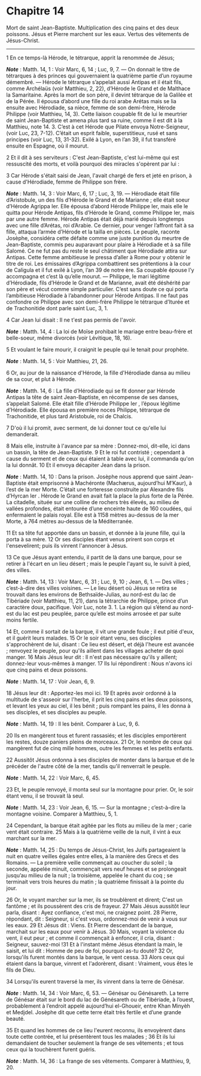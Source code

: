 # Chapitre 14

Mort de saint Jean-Baptiste.
Multiplication des cinq pains et des deux poissons.
Jésus et Pierre marchent sur les eaux.
Vertus des vêtements de Jésus-Christ.

***

1 En ce temps-là Hérode, le tétrarque, apprit la renommée de Jésus;

***Note*** :  Matth. 14, 1 : Voir Marc, 6, 14 ; Luc, 9, 7. ― On donnait le titre de tétrarques à des princes qui gouvernaient la quatrième partie d’un royaume démembré. ― Hérode le tétrarque s’appelait aussi Antipas et il était fils, comme Archélaüs (voir Matthieu, 2, 22), d’Hérode le Grand et de Malthace la Samaritaine. Après la mort de son père, il devint tétrarque de la Galilée et de la Pérée. Il épousa d’abord une fille du roi arabe Arétas mais se lia ensuite avec Hérodiade, sa nièce, femme de son demi-frère, Hérode Philippe (voir Matthieu, 14, 3). Cette liaison coupable fit de lui le meurtrier de saint Jean-Baptiste et amena plus tard sa ruine, comme il est dit à la Matthieu, note 14. 3. C’est à cet Hérode que Pilate envoya Notre-Seigneur, (voir Luc, 23, 7-12). C’était un esprit faible, superstitieux, rusé et sans principes (voir Luc, 13, 31-32). Exilé à Lyon, en l’an 39, il fut transféré ensuite en Espagne, où il mourut.

2 Et il dit à ses serviteurs : C'est Jean-Baptiste, c'est lui-même qui est ressuscité des morts, et voilà pourquoi des miracles s'opèrent par lui :


3 Car Hérode s'était saisi de Jean, l'avait chargé de fers et jeté en prison, à cause d'Hérodiade, femme de Philippe son frère.

***Note*** :  Matth. 14, 3 : Voir Marc, 6, 17 ; Luc, 3, 19. ― Hérodiade était fille d’Aristobule, un des fils d’Hérode le Grand et de Marianne ; elle était soeur d’Hérode Agrippa Ier. Elle épousa d’abord Hérode Philippe Ier, mais elle le quitta pour Hérode Antipas, fils d’Hérode le Grand, comme Philippe Ier, mais par une autre femme. Hérode Antipas était déjà marié depuis longtemps avec une fille d’Arétas, roi d’Arabie. Ce dernier, pour venger l’affront fait à sa fille, attaqua l’armée d’Hérode et la tailla en pièces. Le peuple, raconte Josèphe, considéra cette défaite comme une juste punition du meurtre de Jean-Baptiste, commis peu auparavant pour plaire à Hérodiade et à sa fille Salomé. Ce ne fut pas du reste le seul châtiment que Hérodiade attira sur Antipas. Cette femme ambitieuse le pressa d’aller à Rome pour y obtenir le titre de roi. Les émissaires d’Agrippa combattirent ses prétentions à la cour de Caligula et il fut exilé à Lyon, l’an 39 de notre ère. Sa coupable épouse l’y accompagna et c’est là qu’elle
mourut. ― Philippe, le mari légitime d’Hérodiade, fils d’Hérode le Grand et de Marianne, avait été déshérité par son père et vécut comme simple particulier. C’est sans doute ce qui porta l’ambitieuse Hérodiade à l’abandonner pour Hérode Antipas. Il ne faut pas confondre ce Philippe avec son demi-frère Philippe le tétrarque d’Iturée et de Trachonitide dont parle saint Luc, 3, 1.

4 Car Jean lui disait : Il ne t'est pas permis de l'avoir.

***Note*** :  Matth. 14, 4 : La loi de Moïse prohibait le mariage entre beau-frère et belle-soeur, même divorcés (voir Lévitique, 18, 16).

5 Et voulant le faire mourir, il craignit le peuple qui le tenait pour prophète.

***Note*** :  Matth. 14, 5 : Voir Matthieu, 21, 26.

6 Or, au jour de la naissance d'Hérode, la fille d'Hérodiade dansa au milieu de sa cour, et plut à Hérode.

***Note*** :  Matth. 14, 6 : La fille d’Hérodiade qui se fit donner par Hérode Antipas la tête de saint Jean-Baptiste, en récompense de ses danses, s’appelait Salomé. Elle était fille d’Hérode Philippe Ier , l’époux légitime d’Hérodiade. Elle épousa en première noces Philippe, tétrarque de Trachonitide, et plus tard Aristobule, roi de Chalcis.

7 D'où il lui promit, avec serment, de lui donner tout ce qu'elle lui demanderait.

8 Mais elle, instruite à l'avance par sa mère : Donnez-moi, dit-elle, ici dans un bassin, la tête de Jean-Baptiste. 9 Et le roi fut contristé ; cependant à cause du serment et de ceux qui étaient à table avec lui, il commanda qu'on la lui donnât. 10 Et il envoya décapiter Jean dans la prison.

***Note*** :  Matth. 14, 10 : Dans la prison. Josèphe nous apprend que saint Jean-Baptiste était emprisonné à Machéronte (Machærus, aujourd’hui M’Kaur), à l’est de la mer Morte. C’était une forteresse construite par Alexandre fils d’Hyrcan Ier . Hérode le Grand en avait fait la place la plus forte de la Pérée. La citadelle, située sur une colline de rochers très élevés, au milieu de vallées profondes, était entourée d’une enceinte haute de 160 coudées, qui enfermaient le palais royal. Elle est à 1158 mètres au-dessus de la mer Morte, à 764 mètres au-dessus de la Méditerranée.

11 Et sa tête fut apportée dans un bassin, et donnée à la jeune fille, qui la porta à sa mère. 12 Or ses disciples étant venus prirent son corps et l'ensevelirent; puis ils vinrent l'annoncer à Jésus.


13 Ce que Jésus ayant entendu, il partit de là dans une barque, pour se retirer à l'écart en un lieu désert ; mais le peuple l'ayant su, le suivit à pied, des villes.

***Note*** :  Matth. 14, 13 : Voir Marc, 6, 31 ; Luc, 9, 10 ; Jean, 6, 1. ― Des villes ; c’est-à-dire des villes voisines. ― Le lieu désert où Jésus se retira se trouvait dans les environs de Bethsaïde-Julias, au nord-est du lac de Tibériade (voir Matthieu, 11, 21), dans la tétrarchie de Philippe, prince d’un caractère doux, pacifique. Voir Luc, note 3. 1. La région qui s’étend au nord-est du lac est peu peuplée, parce qu’elle est moins arrosée et par suite moins fertile.


14 Et, comme il sortait de la barque, il vit une grande foule ; il eut pitié d'eux, et il guérit leurs malades. 15 Or le soir étant venu, ses disciples s'approchèrent de lui, disant : Ce lieu est désert, et déjà l'heure est avancée ; renvoyez le peuple, pour qu'ils aillent dans les villages acheter de quoi manger. 16 Mais Jésus leur dit : Il n'est pas nécessaire qu'ils y aillent; donnez-leur vous-mêmes à manger. 17 Ils lui répondirent : Nous n'avons ici que cinq pains et deux poissons.

***Note*** :  Matth. 14, 17 : Voir Jean, 6, 9.

18 Jésus leur dit : Apportez-les moi ici. 19 Et après avoir ordonné à la multitude de s'asseoir sur l'herbe, il prit les cinq pains et les deux poissons, et levant les yeux au ciel, il les bénit ; puis rompant les pains, il les donna à ses disciples, et ses disciples au peuple.

***Note*** :  Matth. 14, 19 : Il les bénit. Comparer à Luc, 9, 6.

20 Ils en mangèrent tous et furent rassasiés; et les disciples emportèrent les restes, douze paniers pleins de morceaux. 21 Or, le nombre de ceux qui mangèrent fut de cinq mille hommes, outre les femmes et les petits enfants.


22 Aussitôt Jésus ordonna à ses disciples de monter dans la barque et de le précéder de l'autre côté de la mer, tandis qu'il renverrait le peuple.

***Note*** :  Matth. 14, 22 : Voir Marc, 6, 45.

23 Et, le peuple renvoyé, il monta seul sur la montagne pour prier. Or, le soir étant venu, il se trouvait là seul.

***Note*** :  Matth. 14, 23 : Voir Jean, 6, 15. ― Sur la montagne ; c’est-à-dire la montagne voisine. Comparer à Matthieu, 5, 1.

24 Cependant, la barque était agitée par les flots au milieu de la mer ; carie vent était contraire. 25 Mais à la quatrième veille de la nuit, il vint à eux marchant sur la mer.

***Note*** :  Matth. 14, 25 : Du temps de Jésus-Christ, les Juifs partageaient la nuit en quatre veilles égales entre elles, à la manière des Grecs et des Romains. ― La première veille commençait au coucher du soleil ; la seconde, appelée minuit, commençait vers neuf heures et se prolongeait jusqu’au milieu de la nuit ; la troisième, appelée le chant du coq ; se terminait vers trois heures du matin ; la quatrième finissait à la pointe du jour.

26 Or, le voyant marcher sur la mer, ils se troublèrent et dirent; C'est un fantôme ; et ils poussèrent des cris de frayeur. 27 Mais Jésus aussitôt leur parla, disant : Ayez confiance, c'est moi, ne craignez point. 28 Pierre, répondant, dit : Seigneur, si c'est vous, ordonnez-moi de venir à vous sur les eaux. 29 Et Jésus dit : Viens. Et Pierre descendant de la barque, marchait sur les eaux pour venir à Jésus. 30 Mais, voyant la violence du vent, il eut peur ; et comme il commençait à enfoncer, il cria, disant : Seigneur, sauvez-moi !31 Et à l'instant même Jésus étendant la main, le saisit, et lui dit : Homme de peu de foi, pourquoi as-tu douté? 32 Or, lorsqu'ils furent montés dans la barque, le vent cessa. 33 Alors ceux qui étaient dans la barque, vinrent et l'adorèrent, disant : Vraiment, vous êtes le fils de Dieu.


34 Lorsqu'ils eurent traversé la mer, ils vinrent dans la terre de Génésar.

***Note*** :  Matth. 14, 34 : Voir Marc, 6, 53. ― Génésar ou Génésareth. La terre de Génésar était sur le bord du lac de Génésareth ou de Tibériade, à l’ouest, probablement à l’endroit appelé aujourd’hui el-Ghoueir, entre Khan Minyèh et Medjdel. Josèphe dit que cette terre était très fertile et d’une grande beauté.

35 Et quand les hommes de ce lieu l'eurent reconnu, ils envoyèrent dans toute cette contrée, et lui présentèrent tous les malades ; 36 Et ils lui demandaient de toucher seulement la frange de ses vêtements ; et tous ceux qui la touchèrent furent guéris.

***Note*** :  Matth. 14, 36 : La frange de ses vêtements. Comparer à Matthieu, 9, 20.

